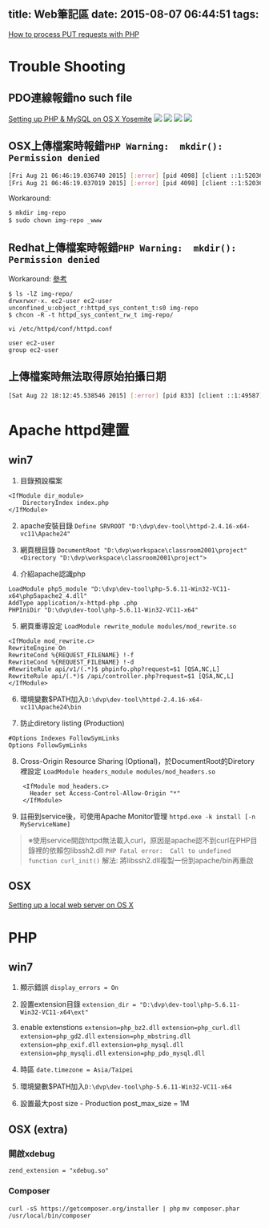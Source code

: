 title: Web筆記區
date: 2015-08-07 06:44:51
tags:
---
<!-- toc -->
[How to process PUT requests with PHP](http://phpave.com/how-to-process-put-requests-with-php/)

# Trouble Shooting
## PDO連線報錯no such file
[Setting up PHP & MySQL on OS X Yosemite](https://dzone.com/articles/setting-php-mysql-os-x)
![](pdo-error-msg.png)
![](pdo-error-phpinfo.png)
![](pdo-error-phpini.png)
![](pdo-error-mysql-sock.png)

## OSX上傳檔案時報錯`PHP Warning:  mkdir(): Permission denied`
```bash
[Fri Aug 21 06:46:19.036740 2015] [:error] [pid 4098] [client ::1:52036] PHP Warning:  mkdir(): Permission denied in /Users/Hamn/Workspace/pichannel.web/api/MyAPI.class.php on line 77
[Fri Aug 21 06:46:19.037019 2015] [:error] [pid 4098] [client ::1:52036] PHP Warning:  file_put_contents(/Users/Hamn/Workspace/pichannel.web/img-repo/fd/94400820857e1f415555cda791b279af6d72e8.jpg): failed to open stream: No such file or dir
```
Workaround:
```bash
$ mkdir img-repo
$ sudo chown img-repo _www
```
## Redhat上傳檔案時報錯`PHP Warning:  mkdir(): Permission denied`
Workaround: [參考](http://stackoverflow.com/questions/13908722/php-unable-to-create-a-directory-with-mkdir)
```
$ ls -lZ img-repo/
drwxrwxr-x. ec2-user ec2-user unconfined_u:object_r:httpd_sys_content_t:s0 img-repo
$ chcon -R -t httpd_sys_content_rw_t img-repo/
```
```
vi /etc/httpd/conf/httpd.conf

user ec2-user
group ec2-user
```

## 上傳檔案時無法取得原始拍攝日期
```bash
[Sat Aug 22 18:12:45.538546 2015] [:error] [pid 833] [client ::1:49587] PHP Notice:  Undefined index: DateTimeOriginal in /Users/Hamn/Workspace/pichannel.web/api/MyAPI.class.php on line 89
```

# Apache httpd建置
## win7

1. 目錄預設檔案
```
<IfModule dir_module>
    DirectoryIndex index.php
</IfModule>
```
2. apache安裝目錄
`Define SRVROOT "D:\dvp\dev-tool\httpd-2.4.16-x64-vc11\Apache24"`

3. 網頁根目錄
`DocumentRoot "D:\dvp\workspace\classroom2001\project"`
`<Directory "D:\dvp\workspace\classroom2001\project">`

4. 介紹apache認識php
```
LoadModule php5_module "D:\dvp\dev-tool\php-5.6.11-Win32-VC11-x64\php5apache2_4.dll"
AddType application/x-httpd-php .php
PHPIniDir "D:\dvp\dev-tool\php-5.6.11-Win32-VC11-x64"
```
5. 網頁重導設定
`LoadModule rewrite_module modules/mod_rewrite.so`
```
<IfModule mod_rewrite.c>
RewriteEngine On
RewriteCond %{REQUEST_FILENAME} !-f
RewriteCond %{REQUEST_FILENAME} !-d
#RewriteRule api/v1/(.*)$ phpinfo.php?request=$1 [QSA,NC,L]
RewriteRule api/(.*)$ /api/controller.php?request=$1 [QSA,NC,L]
</IfModule>
```
6. 環境變數$PATH加入`D:\dvp\dev-tool\httpd-2.4.16-x64-vc11\Apache24\bin`

7. 防止diretory listing (Production)
```
#Options Indexes FollowSymLinks
Options FollowSymLinks
```
8. Cross-Origin Resource Sharing (Optional)，於DocumentRoot的Diretory裡設定
`LoadModule headers_module modules/mod_headers.so`
```
    <IfModule mod_headers.c>
      Header set Access-Control-Allow-Origin "*"
    </IfModule>
```

9. 註冊到service後，可使用Apache Monitor管理
`httpd.exe -k install [-n MyServiceName]`

>※使用service開啟httpd無法載入curl，原因是apache認不到curl在PHP目錄裡的依賴包libssh2.dll
>`PHP Fatal error:  Call to undefined function curl_init()`
>解法: 將libssh2.dll複製一份到apache/bin再重啟

## OSX
[Setting up a local web server on OS X](https://discussions.apple.com/docs/DOC-3083)

# PHP
## win7
1. 顯示錯誤
`display_errors = On`

2. 設置extension目錄
`extension_dir = "D:\dvp\dev-tool\php-5.6.11-Win32-VC11-x64\ext"`

3. enable extenstions
`extension=php_bz2.dll`
`extension=php_curl.dll`
`extension=php_gd2.dll`
`extension=php_mbstring.dll`
`extension=php_exif.dll`
`extension=php_mysql.dll`
`extension=php_mysqli.dll`
`extension=php_pdo_mysql.dll`

4. 時區
`date.timezone = Asia/Taipei`

5. 環境變數$PATH加入`D:\dvp\dev-tool\php-5.6.11-Win32-VC11-x64`

6. 設置最大post size - Production
post_max_size = 1M

## OSX (extra)
### 開啟xdebug
`zend_extension = "xdebug.so"`
### Composer
`curl -sS https://getcomposer.org/installer | php`
`mv composer.phar /usr/local/bin/composer`
